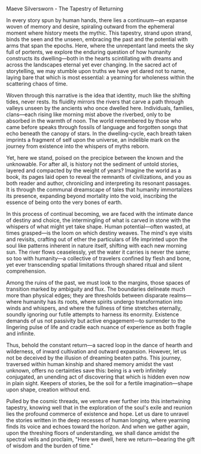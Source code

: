 Maeve Silversworn - The Tapestry of Returning

In every story spun by human hands, there lies a continuum—an expanse woven of memory and desire, spiraling outward from the ephemeral moment where history meets the mythic. This tapestry, strand upon strand, binds the seen and the unseen, embracing the past and the potential with arms that span the epochs. Here, where the unrepentant land meets the sky full of portents, we explore the enduring question of how humanity constructs its dwelling—both in the hearts scintillating with dreams and across the landscapes eternal yet ever changing. In the sacred act of storytelling, we may stumble upon truths we have yet dared not to name, laying bare that which is most essential: a yearning for wholeness within the scattering chaos of time.

Woven through this narrative is the idea that identity, much like the shifting tides, never rests. Its fluidity mirrors the rivers that carve a path through valleys unseen by the ancients who once dwelled here. Individuals, families, clans—each rising like morning mist above the riverbed, only to be absorbed in the warmth of noon. The world remembered by those who came before speaks through fossils of language and forgotten songs that echo beneath the canopy of stars. In the dwelling-cycle, each breath taken imprints a fragment of self upon the universe, an indelible mark on the journey from existence into the whispers of myths reborn.

Yet, here we stand, poised on the precipice between the known and the unknowable. For after all, is history not the sediment of untold stories, layered and compacted by the weight of years? Imagine the world as a book, its pages laid open to reveal the remnants of civilizations, and you as both reader and author, chronicling and interpreting its resonant passages. It is through the communal dreamscape of tales that humanity immortalizes its presence, expanding beyond mortality into the void, inscribing the essence of being onto the very bones of earth.

In this process of continual becoming, we are faced with the intimate dance of destiny and choice, the intermingling of what is carved in stone with the whispers of what might yet take shape. Human potential—often wasted, at times grasped—is the loom on which destiny weaves. The mind's eye visits and revisits, crafting out of ether the particulars of life imprinted upon the soul like patterns inherent in nature itself, shifting with each new morning sun. The river flows ceaselessly, yet the water it carries is never the same; so too with humanity—a collective of travelers confined by flesh and bone, yet ever transcending spatial limitations through shared ritual and silent comprehension.

Among the ruins of the past, we must look to the margins, those spaces of transition marked by ambiguity and flux. The boundaries delineate much more than physical edges; they are thresholds between disparate realms—where humanity has its roots, where spirits undergo transformation into winds and whispers, and where the fullness of time stretches eternally, soundly ignoring our futile attempts to harness its enormity. Existence demands of us not passivity but active engagement—to surrender to the lingering pulse of life and cradle each nuance of experience as both fragile and infinite.

Thus, behold the constant return—a sacred loop in the dance of hearth and wilderness, of inward cultivation and outward expansion. However, let us not be deceived by the illusion of dreaming beaten paths. This journey, traversed within human kinship and shared memory amidst the vast unknown, offers no certainties save this: being is a verb infinitely conjugated, an unending act of discovering that which is hidden even now in plain sight. Keepers of stories, be the soil for a fertile imagination—shape upon shape, creation without end.

Pulled by the cosmic threads, we venture ever further into this intertwining tapestry, knowing well that in the exploration of the soul's exile and reunion lies the profound commerce of existence and hope. Let us dare to unravel the stories written in the deep recesses of human longing, where yearning finds its voice and echoes toward the horizon. And when we gather again, upon the threshing floors of understanding, we shall dance amidst the spectral veils and proclaim, "Here we dwell, here we return—bearing the gift of wisdom and the burden of time."